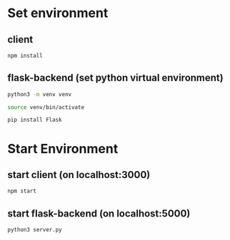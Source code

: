 # Set environment 

## client

```bash
npm install
```

## flask-backend (set python virtual environment)

```bash
python3 -m venv venv
```

```bash
source venv/bin/activate
```

```bash
pip install Flask
```

# Start Environment

## start client (on localhost:3000)

```bash
npm start
```

## start flask-backend (on localhost:5000)

```bash
python3 server.py
```
